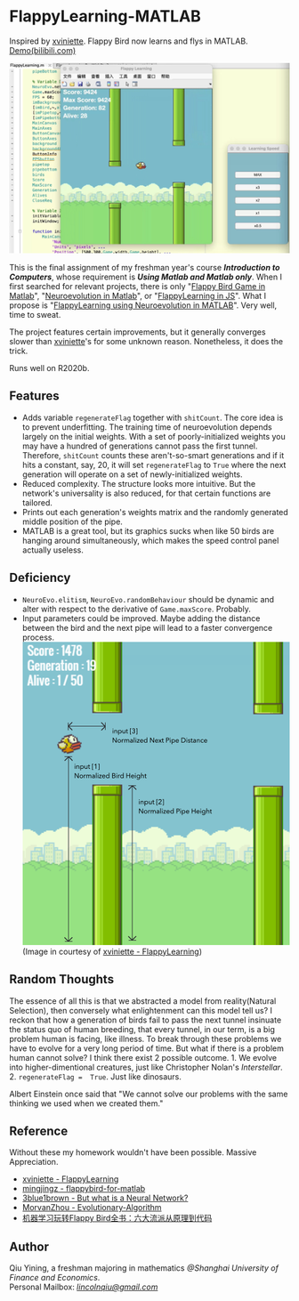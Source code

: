 # FlappyLearning-MATLAB
Inspired by [xviniette](https://github.com/xviniette/FlappyLearning). Flappy Bird now learns and flys in MATLAB. [Demo(bilibili.com)](https://www.bilibili.com/video/BV1xy4y1i73s/)  

![alt tag](https://github.com/lincolnqiu/FlappyLearning-MATLAB/blob/main/Screenshot.png)  

This is the final assignment of my freshman year's course ***Introduction to Computers***, whose requirement is ***Using Matlab and Matlab only***. When I first searched for relevant projects, there is only "[Flappy Bird Game in Matlab](https://github.com/mingjingz/flappybird-for-matlab)", "[Neuroevolution in Matlab](https://github.com/matthp/NeuroEvolution)", or "[FlappyLearning in JS](https://github.com/xviniette/FlappyLearning)". What I propose is "[FlappyLearning using Neuroevolution in MATLAB](https://github.com/lincolnqiu/FlappyLearning-MATLAB)". Very well, time to sweat.  

The project features certain improvements, but it generally converges slower than [xviniette](https://github.com/xviniette/FlappyLearning)'s for some unknown reason. Nonetheless, it does the trick.

Runs well on R2020b.  

## Features
* Adds variable `regenerateFlag` together with `shitCount`. The core idea is to prevent underfitting. The training time of neuroevolution depends largely on the initial weights. With a set of poorly-initialized weights you may have a hundred of generations cannot pass the first tunnel. Therefore, `shitCount` counts these aren't-so-smart generations and if it hits a constant, say, 20, it will set `regenerateFlag` to `True` where the next generation will operate on a set of newly-initialized weights.
* Reduced complexity. The structure looks more intuitive. But the network's universality is also reduced, for that certain functions are tailored.
* Prints out each generation's weights matrix and the randomly generated middle position of the pipe.
* MATLAB is a great tool, but its graphics sucks when like 50 birds are hanging around simultaneously, which makes the speed control panel actually useless.


## Deficiency
* `NeuroEvo.elitism`, `NeuroEvo.randomBehaviour` should be dynamic and alter with respect to the derivative of `Game.maxScore`. Probably.
* Input parameters could be improved. Maybe adding the distance between the bird and the next pipe will lead to a faster convergence process.
![alt tag](https://github.com/lincolnqiu/FlappyLearning-MATLAB/blob/main/Illustration.png)
(Image in courtesy of [xviniette - FlappyLearning](https://github.com/xviniette/FlappyLearning))


## Random Thoughts
The essence of all this is that we abstracted a model from reality(Natural Selection), then conversely what enlightenment can this model tell us?
I reckon that how a generation of birds fail to pass the next tunnel insinuate the status quo of human breeding, that every tunnel, in our term, is a big problem human is facing, like illness. To break through these problems we have to evolve for a very long period of time. But what if there is a problem human cannot solve? I think there exist 2 possible outcome. 1. We evolve into higher-dimentional creatures, just like Christopher Nolan's *Interstellar*. 2. `regenerateFlag =  True`. Just like dinosaurs.

Albert Einstein once said that "We cannot solve our problems with the same thinking we used when we created them."


## Reference
Without these my homework wouldn't have been possible. Massive Appreciation.
* [xviniette - FlappyLearning](https://github.com/xviniette/FlappyLearning)
* [mingjingz - flappybird-for-matlab](https://github.com/mingjingz/flappybird-for-matlab)
* [3blue1brown - But what is a Neural Network?](https://youtu.be/aircAruvnKk)
* [MorvanZhou - Evolutionary-Algorithm](https://github.com/MorvanZhou/Evolutionary-Algorithm)  
* [机器学习玩转Flappy Bird全书：六大流派从原理到代码](https://zhuanlan.zhihu.com/p/25719115)  


## Author
Qiu Yining, a freshman majoring in mathematics *@Shanghai University of Finance and Economics*.  
Personal Mailbox: *lincolnqiu@gmail.com*
